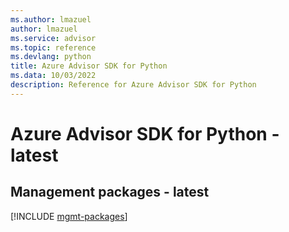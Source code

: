 ```yaml
---
ms.author: lmazuel
author: lmazuel
ms.service: advisor
ms.topic: reference
ms.devlang: python
title: Azure Advisor SDK for Python
ms.data: 10/03/2022
description: Reference for Azure Advisor SDK for Python
---
```

# Azure Advisor SDK for Python - latest

## Management packages - latest
[!INCLUDE [mgmt-packages](advisor-mgmt-index.md)]
